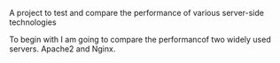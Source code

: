 A project to test and compare the performance of various server-side technologies

To begin with I am going to compare the performancof two widely used servers. Apache2 and Nginx.
